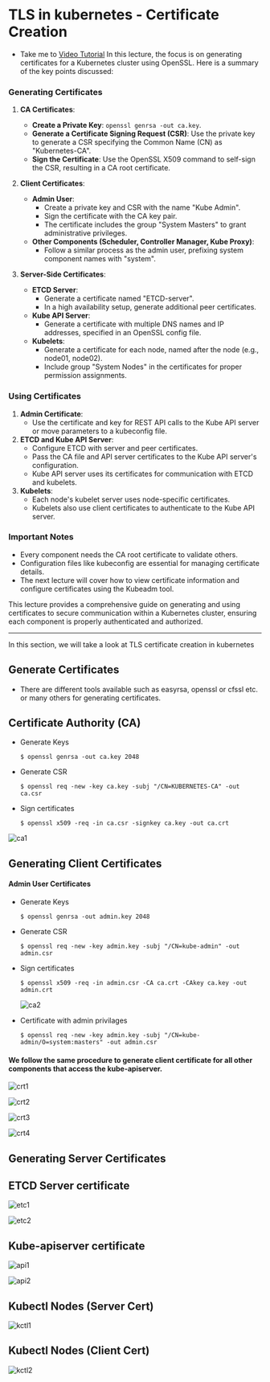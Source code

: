 # TLS in kubernetes - Certificate Creation
  - Take me to [Video Tutorial](https://kodekloud.com/topic/tls-in-kubernetes-certificate-creation/)
In this lecture, the focus is on generating certificates for a Kubernetes cluster using OpenSSL. Here is a summary of the key points discussed:

### Generating Certificates
1. **CA Certificates**:
   - **Create a Private Key**: `openssl genrsa -out ca.key`.
   - **Generate a Certificate Signing Request (CSR)**: Use the private key to generate a CSR specifying the Common Name (CN) as "Kubernetes-CA".
   - **Sign the Certificate**: Use the OpenSSL X509 command to self-sign the CSR, resulting in a CA root certificate.

2. **Client Certificates**:
   - **Admin User**:
     - Create a private key and CSR with the name "Kube Admin".
     - Sign the certificate with the CA key pair.
     - The certificate includes the group "System Masters" to grant administrative privileges.
   - **Other Components (Scheduler, Controller Manager, Kube Proxy)**:
     - Follow a similar process as the admin user, prefixing system component names with "system".
   
3. **Server-Side Certificates**:
   - **ETCD Server**:
     - Generate a certificate named "ETCD-server".
     - In a high availability setup, generate additional peer certificates.
   - **Kube API Server**:
     - Generate a certificate with multiple DNS names and IP addresses, specified in an OpenSSL config file.
   - **Kubelets**:
     - Generate a certificate for each node, named after the node (e.g., node01, node02).
     - Include group "System Nodes" in the certificates for proper permission assignments.

### Using Certificates
1. **Admin Certificate**:
   - Use the certificate and key for REST API calls to the Kube API server or move parameters to a kubeconfig file.
2. **ETCD and Kube API Server**:
   - Configure ETCD with server and peer certificates.
   - Pass the CA file and API server certificates to the Kube API server's configuration.
   - Kube API server uses its certificates for communication with ETCD and kubelets.
3. **Kubelets**:
   - Each node's kubelet server uses node-specific certificates.
   - Kubelets also use client certificates to authenticate to the Kube API server.

### Important Notes
- Every component needs the CA root certificate to validate others.
- Configuration files like kubeconfig are essential for managing certificate details.
- The next lecture will cover how to view certificate information and configure certificates using the Kubeadm tool.

This lecture provides a comprehensive guide on generating and using certificates to secure communication within a Kubernetes cluster, ensuring each component is properly authenticated and authorized.

__________________________________________________________________________________________________
In this section, we will take a look at TLS certificate creation in kubernetes

## Generate Certificates
- There are different tools available such as easyrsa, openssl or cfssl etc. or many others for generating certificates.

## Certificate Authority (CA)

- Generate Keys
  ```
  $ openssl genrsa -out ca.key 2048
  ```
- Generate CSR
  ```
  $ openssl req -new -key ca.key -subj "/CN=KUBERNETES-CA" -out ca.csr
  ```
- Sign certificates
  ```
  $ openssl x509 -req -in ca.csr -signkey ca.key -out ca.crt
  ```
 
 ![ca1](../../images/ca1.PNG)
 
## Generating Client Certificates

#### Admin User Certificates

- Generate Keys
  ```
  $ openssl genrsa -out admin.key 2048
  ```
- Generate CSR
  ```
  $ openssl req -new -key admin.key -subj "/CN=kube-admin" -out admin.csr
  ```
- Sign certificates
  ```
  $ openssl x509 -req -in admin.csr -CA ca.crt -CAkey ca.key -out admin.crt
  ```
  
  ![ca2](../../images/ca2.PNG)
  
- Certificate with admin privilages
  ```
  $ openssl req -new -key admin.key -subj "/CN=kube-admin/O=system:masters" -out admin.csr
  ```
  
#### We follow the same procedure to generate client certificate for all other components that access the kube-apiserver.

  ![crt1](../../images/crt1.PNG)
  
  ![crt2](../../images/crt2.PNG)
  
  ![crt3](../../images/crt3.PNG)
   
  ![crt4](../../images/crt4.PNG)
  
## Generating Server Certificates

## ETCD Server certificate

  ![etc1](../../images/etc1.PNG)
  
  ![etc2](../../images/etc2.PNG)
  
## Kube-apiserver certificate

  ![api1](../../images/api1.PNG)
  
  ![api2](../../images/api2.PNG)
  
## Kubectl Nodes (Server Cert)

   ![kctl1](../../images/kctl1.PNG)
   
## Kubectl Nodes (Client Cert)

   ![kctl2](../../images/kctl2.PNG)
   
   
   
  
  

  

  


  
  
  
  
 

